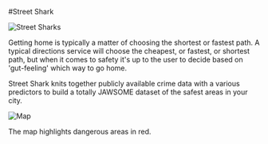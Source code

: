 #Street Shark

![Street Sharks](http://orig02.deviantart.net/01f3/f/2013/194/b/e/street_sharks_by_darkcorvus07-d6dbcc1.jpg "Street Sharks")

Getting home is typically a matter of choosing the shortest or fastest path. A typical directions service will choose the cheapest, or fastest, or shortest path, but when it comes to safety it's up to the user to decide based on 'gut-feeling' which way to go home.

Street Shark knits together publicly available crime data with a various predictors to build a totally JAWSOME dataset of the safest areas in your city.

![Map](https://i.imgur.com/VANdviO.png "Map")

The map highlights dangerous areas in red.
